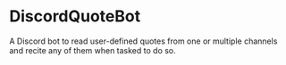# DiscordQuoteBot
A Discord bot to read user-defined quotes from one or multiple channels and recite any of them when tasked to do so.
